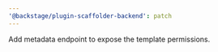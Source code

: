 ```yaml
---
'@backstage/plugin-scaffolder-backend': patch
---
```


Add metadata endpoint to expose the template permissions.
